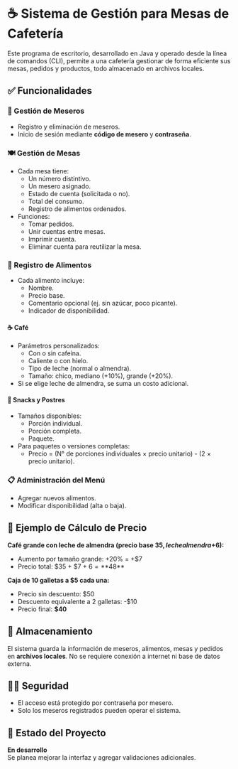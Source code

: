
# ☕ Sistema de Gestión para Mesas de Cafetería

Este programa de escritorio, desarrollado en Java y operado desde la línea de comandos (CLI), permite a una cafetería gestionar de forma eficiente sus mesas, pedidos y productos, todo almacenado en archivos locales.

## ✅ Funcionalidades

### 🔐 Gestión de Meseros
- Registro y eliminación de meseros.
- Inicio de sesión mediante **código de mesero** y **contraseña**.

### 🍽️ Gestión de Mesas
- Cada mesa tiene:
  - Un número distintivo.
  - Un mesero asignado.
  - Estado de cuenta (solicitada o no).
  - Total del consumo.
  - Registro de alimentos ordenados.
- Funciones:
  - Tomar pedidos.
  - Unir cuentas entre mesas.
  - Imprimir cuenta.
  - Eliminar cuenta para reutilizar la mesa.

### 🥪 Registro de Alimentos
- Cada alimento incluye:
  - Nombre.
  - Precio base.
  - Comentario opcional (ej. sin azúcar, poco picante).
  - Indicador de disponibilidad.

#### ☕ Café
- Parámetros personalizados:
  - Con o sin cafeína.
  - Caliente o con hielo.
  - Tipo de leche (normal o almendra).
  - Tamaño: chico, mediano (+10%), grande (+20%).
- Si se elige leche de almendra, se suma un costo adicional.

#### 🍰 Snacks y Postres
- Tamaños disponibles:
  - Porción individual.
  - Porción completa.
  - Paquete.
- Para paquetes o versiones completas:
  - Precio = (N° de porciones individuales × precio unitario) - (2 × precio unitario).

### 📋 Administración del Menú
- Agregar nuevos alimentos.
- Modificar disponibilidad (alta o baja).

## 🧾 Ejemplo de Cálculo de Precio

**Café grande con leche de almendra (precio base $35, leche almendra +$6):**  
- Aumento por tamaño grande: +20% = +$7  
- Precio total: $35 + $7 + $6 = **$48**

**Caja de 10 galletas a $5 cada una:**  
- Precio sin descuento: $50  
- Descuento equivalente a 2 galletas: -$10  
- Precio final: **$40**

## 💾 Almacenamiento

El sistema guarda la información de meseros, alimentos, mesas y pedidos en **archivos locales**. No se requiere conexión a internet ni base de datos externa.

## 🧑‍💼 Seguridad

- El acceso está protegido por contraseña por mesero.
- Solo los meseros registrados pueden operar el sistema.

## 🚧 Estado del Proyecto

**En desarrollo**  
Se planea mejorar la interfaz y agregar validaciones adicionales.
